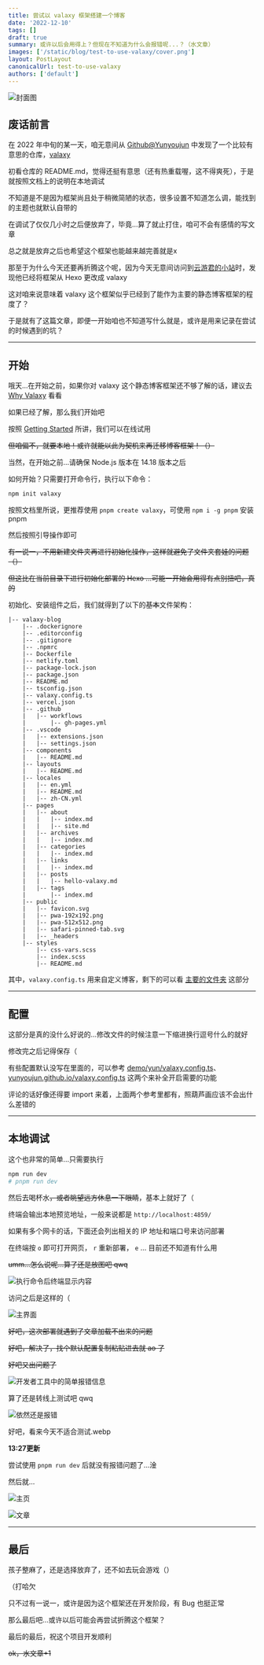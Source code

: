 ```yaml
---
title: 尝试以 valaxy 框架搭建一个博客
date: '2022-12-10'
tags: []
draft: true
summary: 或许以后会用得上？但现在不知道为什么会报错呢...？（水文章）
images: ['/static/blog/test-to-use-valaxy/cover.png']
layout: PostLayout
canonicalUrl: test-to-use-valaxy
authors: ['default']
---
```


![封面图](/static/blog/test-to-use-valaxy/cover.png)

## 废话前言

在 2022 年中旬的某一天，咱无意间从 [Github@Yunyoujun](https://github.com/YunYouJun) 中发现了一个比较有意思的仓库，[valaxy](https://github.com/YunYouJun/valaxy)

初看仓库的 README.md，觉得还挺有意思（还有热重载喔，这不得爽死），于是就按照文档上的说明在本地调试

不知道是不是因为框架尚且处于稍微简陋的状态，很多设置不知道怎么调，能找到的主题也就默认自带的

在调试了仅仅几小时之后便放弃了，毕竟...算了就止打住，咱可不会有感情的写文章

总之就是放弃之后也希望这个框架也能越来越完善就是x

那至于为什么今天还要再折腾这个呢，因为今天无意间访问到[云游君的小站](https://www.yunyoujun.cn/)时，发现他已经将框架从 Hexo 更改成 valaxy

这对咱来说意味着 valaxy 这个框架似乎已经到了能作为主要的静态博客框架的程度了？

于是就有了这篇文章，即便一开始咱也不知道写什么就是，或许是用来记录在尝试的时候遇到的坑？

---

## 开始

哦天...在开始之前，如果你对 valaxy 这个静态博客框架还不够了解的话，建议去 [Why Valaxy](https://valaxy.site/guide/why) 看看

如果已经了解，那么我们开始吧

按照 [Getting Started](https://valaxy.site/guide/getting-started) 所讲，我们可以在线试用

~~但咱偏不，就要本地！或许就能以此为契机来再迁移博客框架！（）~~

当然，在开始之前...请确保 Node.js 版本在 14.18 版本之后

如何开始？只需要打开命令行，执行以下命令：

````sh
npm init valaxy
````

按照文档里所说，更推荐使用 `pnpm create valaxy`，可使用 `npm i -g pnpm` 安装 pnpm

然后按照引导操作即可

~~有一说一，不用新建文件夹再进行初始化操作，这样就避免了文件夹套娃的问题（）~~

~~但这比在当前目录下进行初始化部署的 Hexo ...可能一开始会用得有点别扭吧，真的~~

初始化、安装组件之后，我们就得到了以下的~~基本~~文件架构：

````
|-- valaxy-blog
    |-- .dockerignore
    |-- .editorconfig
    |-- .gitignore
    |-- .npmrc
    |-- Dockerfile
    |-- netlify.toml
    |-- package-lock.json
    |-- package.json
    |-- README.md
    |-- tsconfig.json
    |-- valaxy.config.ts
    |-- vercel.json
    |-- .github
    |   |-- workflows
    |       |-- gh-pages.yml
    |-- .vscode
    |   |-- extensions.json
    |   |-- settings.json
    |-- components
    |   |-- README.md
    |-- layouts
    |   |-- README.md
    |-- locales
    |   |-- en.yml
    |   |-- README.md
    |   |-- zh-CN.yml
    |-- pages
    |   |-- about
    |   |   |-- index.md
    |   |   |-- site.md
    |   |-- archives
    |   |   |-- index.md
    |   |-- categories
    |   |   |-- index.md
    |   |-- links
    |   |   |-- index.md
    |   |-- posts
    |   |   |-- hello-valaxy.md
    |   |-- tags
    |       |-- index.md
    |-- public
    |   |-- favicon.svg
    |   |-- pwa-192x192.png
    |   |-- pwa-512x512.png
    |   |-- safari-pinned-tab.svg
    |   |-- _headers
    |-- styles
        |-- css-vars.scss
        |-- index.scss
        |-- README.md
````

其中，`valaxy.config.ts` 用来自定义博客，剩下的可以看 [主要的文件夹](https://valaxy.site/guide/getting-started#%E4%B8%BB%E8%A6%81%E7%9A%84%E6%96%87%E4%BB%B6%E5%A4%B9) 这部分

---

## 配置

这部分是真的没什么好说的...修改文件的时候注意一下缩进换行逗号什么的就好

修改完之后记得保存（

有些配置默认没写在里面的，可以参考 [demo/yun/valaxy.config.ts](https://github.com/YunYouJun/valaxy/blob/main/demo/yun/valaxy.config.ts)、[yunyoujun.github.io/valaxy.config.ts](https://github.com/YunYouJun/yunyoujun.github.io/blob/valaxy/valaxy.config.ts) 这两个来补全开启需要的功能

评论的话好像还得要 import 来着，上面两个参考里都有，照葫芦画应该不会出什么差错的

---

## 本地调试

这个也非常的简单...只需要执行

````sh
npm run dev
# pnpm run dev
````

然后去喝杯水~~，或者眺望远方休息一下眼睛~~，基本上就好了（

终端会输出本地预览地址，一般来说都是 `http://localhost:4859/`

如果有多个网卡的话，下面还会列出相关的 IP 地址和端口号来访问部署

在终端按 `o` 即可打开网页， `r` 重新部署， `e` ... 目前还不知道有什么用

~~umm...怎么说呢...算了还是放图吧 qwq~~

![执行命令后终端显示内容](/static/blog/test-to-use-valaxy/run-dev.png)

访问之后是这样的（

![主界面](/static/blog/test-to-use-valaxy/YL.png)

~~好吧，这次部署就遇到了文章加载不出来的问题~~

~~好吧，解决了，找个默认配置复制粘贴进去就 ao 了~~

~~好吧又出问题了~~

![开发者工具中的简单报错信息](/static/blog/test-to-use-valaxy/error.png)

算了还是转线上测试吧 qwq

![依然还是报错](/static/blog/test-to-use-valaxy/error-again.png)

好吧，看来今天不适合测试.webp

**13:27更新**

尝试使用 `pnpm run dev` 后就没有报错问题了...淦

然后就...

![主页](/static/blog/test-to-use-valaxy/run-dev-yes-index.png)

![文章](/static/blog/test-to-use-valaxy/run-dev-posts.png)

---

## 最后

孩子整麻了，还是选择放弃了，还不如去玩会游戏（）

（打哈欠

只不过有一说一，或许是因为这个框架还在开发阶段，有 Bug 也挺正常

那么最后吧...或许以后可能会再尝试折腾这个框架？

最后的最后，祝这个项目开发顺利

~~ok，水文章+1~~